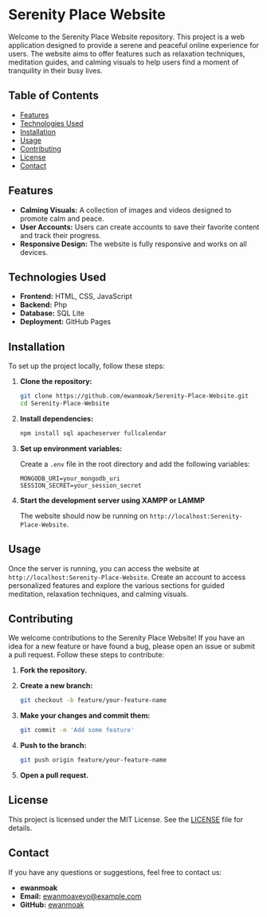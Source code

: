 # Serenity Place Website

Welcome to the Serenity Place Website repository. This project is a web application designed to provide a serene and peaceful online experience for users. The website aims to offer features such as relaxation techniques, meditation guides, and calming visuals to help users find a moment of tranquility in their busy lives.

## Table of Contents

- [Features](#features)
- [Technologies Used](#technologies-used)
- [Installation](#installation)
- [Usage](#usage)
- [Contributing](#contributing)
- [License](#license)
- [Contact](#contact)

## Features

- **Calming Visuals:** A collection of images and videos designed to promote calm and peace.
- **User Accounts:** Users can create accounts to save their favorite content and track their progress.
- **Responsive Design:** The website is fully responsive and works on all devices.

## Technologies Used

- **Frontend:** HTML, CSS, JavaScript
- **Backend:** Php
- **Database:** SQL Lite
- **Deployment:** GitHub Pages

## Installation

To set up the project locally, follow these steps:

1. **Clone the repository:**

    ```bash
    git clone https://github.com/ewanmoak/Serenity-Place-Website.git
    cd Serenity-Place-Website
    ```

2. **Install dependencies:**

    ```bash
    npm install sql apacheserver fullcalendar
    ```

3. **Set up environment variables:**

    Create a `.env` file in the root directory and add the following variables:

    ```
    MONGODB_URI=your_mongodb_uri
    SESSION_SECRET=your_session_secret
    ```

4. **Start the development server using XAMPP or LAMMP**

    The website should now be running on `http://localhost:Serenity-Place-Website`.

## Usage

Once the server is running, you can access the website at `http://localhost:Serenity-Place-Website`. Create an account to access personalized features and explore the various sections for guided meditation, relaxation techniques, and calming visuals.

## Contributing

We welcome contributions to the Serenity Place Website! If you have an idea for a new feature or have found a bug, please open an issue or submit a pull request. Follow these steps to contribute:

1. **Fork the repository.**
2. **Create a new branch:**

    ```bash
    git checkout -b feature/your-feature-name
    ```

3. **Make your changes and commit them:**

    ```bash
    git commit -m 'Add some feature'
    ```

4. **Push to the branch:**

    ```bash
    git push origin feature/your-feature-name
    ```

5. **Open a pull request.**

## License

This project is licensed under the MIT License. See the [LICENSE](LICENSE) file for details.

## Contact

If you have any questions or suggestions, feel free to contact us:

- **ewanmoak**
- **Email:** ewanmoavevo@example.com
- **GitHub:** [ewanmoak](https://github.com/ewanmoak)
